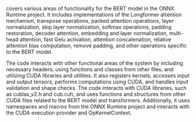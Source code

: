 covers various areas of functionality for the BERT model in the ONNX Runtime project. It includes implementations of the Longformer attention mechanism, transpose operations, packed attention operations, layer normalization, skip layer normalization, softmax operations, padding restoration, decoder attention, embedding and layer normalization, multi-head attention, fast Gelu activation, attention concatenation, relative attention bias computation, remove padding, and other operations specific to the BERT model. 

The code interacts with other functional areas of the system by including necessary headers, using functions and classes from other files, and utilizing CUDA libraries and utilities. It also registers kernels, accesses input and output tensors, performs computations using CUDA, and handles input validation and shape checks. The code interacts with CUDA libraries, such as cublas_v2.h and cub.cuh, and uses functions and structures from other CUDA files related to the BERT model and transformers. Additionally, it uses namespaces and macros from the ONNX Runtime project and interacts with the CUDA execution provider and OpKernelContext.